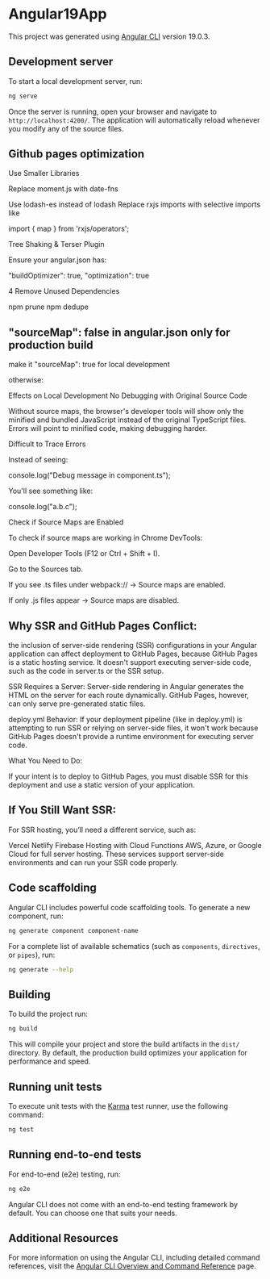 # Angular19App

This project was generated using [Angular CLI](https://github.com/angular/angular-cli) version 19.0.3.

## Development server

To start a local development server, run:

```bash
ng serve
```

Once the server is running, open your browser and navigate to `http://localhost:4200/`. The application will automatically reload whenever you modify any of the source files.

## Github pages optimization
Use Smaller Libraries

Replace moment.js with date-fns

Use lodash-es instead of lodash
Replace rxjs imports with selective imports like

import { map } from 'rxjs/operators';

Tree Shaking & Terser Plugin

Ensure your angular.json has:

"buildOptimizer": true,
"optimization": true

4️ Remove Unused Dependencies

npm prune
npm dedupe

## "sourceMap": false in angular.json only for production build
make it "sourceMap": true for local development

otherwise:

Effects on Local Development
No Debugging with Original Source Code

Without source maps, the browser's developer tools will show only the minified and bundled JavaScript instead of the original TypeScript files.
Errors will point to minified code, making debugging harder.

Difficult to Trace Errors

Instead of seeing:

console.log("Debug message in component.ts");

You'll see something like:

console.log("a.b.c");

Check if Source Maps are Enabled

To check if source maps are working in Chrome DevTools:

Open Developer Tools (F12 or Ctrl + Shift + I).

Go to the Sources tab.

If you see .ts files under webpack:// → Source maps are enabled.

If only .js files appear → Source maps are disabled.


## Why SSR and GitHub Pages Conflict:

the inclusion of server-side rendering (SSR) configurations in your Angular application can affect deployment to GitHub Pages, because GitHub Pages is a static hosting service. It doesn't support executing server-side code, such as the code in server.ts or the SSR setup.

SSR Requires a Server: Server-side rendering in Angular generates the HTML on the server for each route dynamically. GitHub Pages, however, can only serve pre-generated static files.


deploy.yml Behavior: If your deployment pipeline (like in deploy.yml) is attempting to run SSR or relying on server-side files, it won't work because GitHub Pages doesn't provide a runtime environment for executing server code.

What You Need to Do:

If your intent is to deploy to GitHub Pages, you must disable SSR for this deployment and use a static version of your application.

## If You Still Want SSR:
For SSR hosting, you’ll need a different service, such as:

Vercel
Netlify
Firebase Hosting with Cloud Functions
AWS, Azure, or Google Cloud for full server hosting.
These services support server-side environments and can run your SSR code properly.

## Code scaffolding

Angular CLI includes powerful code scaffolding tools. To generate a new component, run:

```bash
ng generate component component-name
```

For a complete list of available schematics (such as `components`, `directives`, or `pipes`), run:

```bash
ng generate --help
```

## Building

To build the project run:

```bash
ng build
```

This will compile your project and store the build artifacts in the `dist/` directory. By default, the production build optimizes your application for performance and speed.

## Running unit tests

To execute unit tests with the [Karma](https://karma-runner.github.io) test runner, use the following command:

```bash
ng test
```

## Running end-to-end tests

For end-to-end (e2e) testing, run:

```bash
ng e2e
```

Angular CLI does not come with an end-to-end testing framework by default. You can choose one that suits your needs.

## Additional Resources

For more information on using the Angular CLI, including detailed command references, visit the [Angular CLI Overview and Command Reference](https://angular.dev/tools/cli) page.
